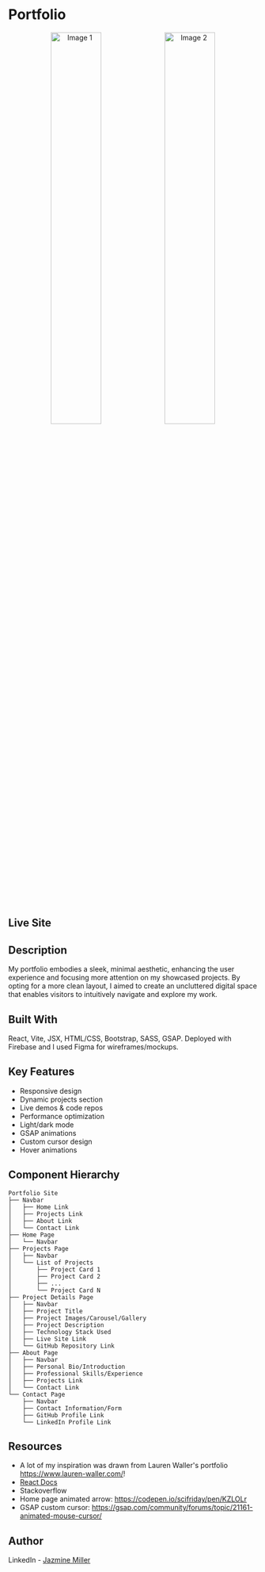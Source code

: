 # Portfolio

<p align="center">
  <img alt="Image 1" src="https://github.com/jazdmiller/jazmine-miller-portfolio/assets/90724224/ffb98cce-21f8-4e0c-b834-7caee2389b17" width="45%" />
  <img alt="Image 2" src="https://github.com/jazdmiller/jazmine-miller-portfolio/assets/90724224/51ef7d8b-0331-4e4a-8163-621f99f8661d" width="45%" />
</p>

## Live Site 

## Description
My portfolio embodies a sleek, minimal aesthetic, enhancing the user experience and focusing more attention on my showcased projects. By opting for a more clean layout, I aimed to create an uncluttered digital space that enables visitors to intuitively navigate and explore my work. 

## Built With
React, Vite, JSX, HTML/CSS, Bootstrap, SASS, GSAP. Deployed with Firebase and I used Figma for wireframes/mockups.

## Key Features
- Responsive design
- Dynamic projects section
- Live demos & code repos
- Performance optimization
- Light/dark mode
- GSAP animations
- Custom cursor design
- Hover animations

## Component Hierarchy

```
Portfolio Site
├── Navbar
│   ├── Home Link
│   ├── Projects Link
│   ├── About Link
│   └── Contact Link
├── Home Page
│   └── Navbar
├── Projects Page
│   ├── Navbar
│   └── List of Projects
│       ├── Project Card 1
│       ├── Project Card 2
│       ├── ...
│       └── Project Card N
├── Project Details Page
│   ├── Navbar
│   ├── Project Title
│   ├── Project Images/Carousel/Gallery
│   ├── Project Description
│   ├── Technology Stack Used
│   ├── Live Site Link
│   └── GitHub Repository Link
├── About Page
│   ├── Navbar
│   ├── Personal Bio/Introduction
│   ├── Professional Skills/Experience
│   ├── Projects Link
│   └── Contact Link
└── Contact Page
    ├── Navbar
    ├── Contact Information/Form
    ├── GitHub Profile Link
    └── LinkedIn Profile Link
```
## Resources
- A lot of my inspiration was drawn from Lauren Waller's portfolio https://www.lauren-waller.com/!
- [React Docs](https://react.dev/)
- Stackoverflow
- Home page animated arrow: https://codepen.io/scifriday/pen/KZLOLr
- GSAP custom cursor: https://gsap.com/community/forums/topic/21161-animated-mouse-cursor/

## Author
LinkedIn - [Jazmine Miller](https://www.linkedin.com/in/jazminemiller/)

